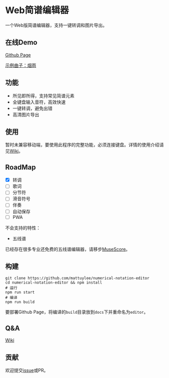 # Web简谱编辑器
一个Web版简谱编辑器，支持一键转调和图片导出。

## 在线Demo
[Github Page](https://mattuylee.github.io/numerical-notation-editor/)

[示例曲子：烟雨](https://mattuylee.github.io/numerical-notation-editor/editor/?loadExample)

## 功能
* 所见即所得，支持常见简谱元素
* 全键盘输入音符，高效快速
* 一键转调，避免出错
* 高清图片导出

## 使用
暂时未兼容移动端，要使用此程序的完整功能，必须连接键盘。详情的使用介绍请见[Wiki](https://github.com/mattuylee/numerical-notation-editor/wiki/%E4%BD%BF%E7%94%A8%E6%95%99%E7%A8%8B)。

## RoadMap
- [x] 转调
- [ ] 歌词
- [ ] 分节符
- [ ] 滑音符号
- [ ] 伴奏
- [ ] 自动保存
- [ ] PWA

不会支持的特性：
- 五线谱

已经存在很多专业还免费的五线谱编辑器，请移步[MuseScore](https://musescore.org)。

## 构建
```shell
git clone https://github.com/mattuylee/numerical-notation-editor
cd numerical-notation-editor && npm install
# 运行
npm run start
# 编译
npm run build
```
要部署Github Page，将编译的`build`目录放到`docs`下并重命名为`editor`。

## Q&A
[Wiki](https://github.com/mattuylee/numerical-notation-editor/wiki)

## 贡献
欢迎提交[issue](https://github.com/mattuylee/numerical-notation-editor/issues/new)或PR。
